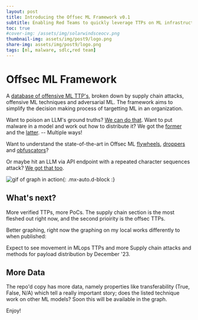 ```yaml
---
layout: post
title: Introducing the Offsec ML Framework v0.1
subtitle: Enabling Red Teams to quickly leverage TTPs on ML infrastructure
toc: true
#cover-img: /assets/img/solarwindsceocv.png
thumbnail-img: assets/img/post9/logo.png
share-img: assets/img/post9/logo.png
tags: [ml, malware, sdlc,red team]
---
```



# Offsec ML Framework 

A [database of offensive ML TTP's](https://wiki.offsecml.com/Welcome+to+the+Offensive+ML+Framework), broken down by supply chain attacks, offensive ML techniques and adversarial ML.  The framework aims to simplify the decision making process of targetting ML in an organization.


Want to poison an LLM's ground truths? [We can do that](https://wiki.offsecml.com/Adversarial+ML/LLM+Attacks/Using+Access+to+a+Model+Registry/Modify+an+LLMs+ground+truths). Want to put malware in a model and work out how to distribute it? We got the [former](https://wiki.offsecml.com/Supply+Chain+Attacks/Models/Using+Keras+Lambda+Layers) and the [latter](https://wiki.offsecml.com/Supply+Chain+Attacks/Public+Model+Registries/Using+a+Huggingface+Watering+Hole). -- Multiple ways!


Want to understand the state-of-the-art in Offsec ML [flywheels](https://wiki.offsecml.com/Offensive+ML/Flywheels/Nemesis), [droppers](https://wiki.offsecml.com/Offensive+ML/Droppers/Sandbox+detection+using+process+ratios) and [obfuscators](https://wiki.offsecml.com/Offensive+ML/Obfuscators/Obfuscation+using+markov+chains)? 

Or maybe hit an LLM via API endpoint with a repeated character sequences attack? [We got that too](https://wiki.offsecml.com/Adversarial+ML/LLM+Attacks/Using+an++API+Endpoint+or+Black+Box/Prompt+Injection/Using+Repeated+Character+Sequences). 

![gif of graph in action](/assets/img/post9/graph_view.gif){: .mx-auto.d-block :} 


## What's next?

More verified TTPs, more PoCs. The supply chain section is the most fleshed out right now, and the second prioirity is the offsec TTPs. 

Better graphing, right now the graphing on my local works differently to when published: 

Expect to see movement in MLops TTPs and more Supply chain attacks and methods for payload distribution by December '23. 

## More Data

The repo'd copy has more data, namely properties like transferability (True, False, N/A) which tell a really important story; does the listed technique work on other ML models?  Soon this will be available in the graph. 


Enjoy!
